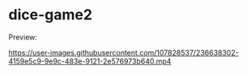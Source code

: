 # dice-game2
  
Preview:

https://user-images.githubusercontent.com/107828537/236638302-4159e5c9-9e9c-483e-9121-2e576973b640.mp4
